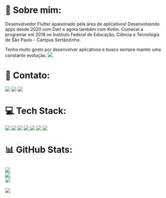
# 💫 Sobre mim:
Desenvolvedor Flutter apaixonado pela área de aplicativos! Desenvolvendo apps desde 2020 com Dart e agora também com Kotlin. Comecei a programar em 2018 no Instituto Federal de Educação, Ciência e Tecnologia de São Paulo - Campus Sertãozinho.

Tenho muito gosto por desenvolver aplicativos e busco sempre manter uma constante evolução.
![](https://komarev.com/ghpvc/?username=VinniciusJesus)

# 📧 Contato:

<a href="mailto:viniciusdejesus565@gmail.com"><img src="https://img.shields.io/badge/Gmail-D14836?style=for-the-badge&logo=gmail&logoColor=white"/><a/>
<a href="https://www.linkedin.com/in/vinnicius-de-jesus/"><img src="https://img.shields.io/badge/LinkedIn-0077B5?style=for-the-badge&logo=linkedin&logoColor=white"/><a/>
<a href="https://wa.me/+5516991795592"><img src="https://img.shields.io/badge/WhatsApp-25D366?style=for-the-badge&logo=whatsapp&logoColor=white"/><a/>


# 💻 Tech Stack:
<img src="https://img.shields.io/badge/Flutter-%2302569B.svg?style=for-the-badge&logo=Flutter&logoColor=white"/> <img src="https://img.shields.io/badge/dart-%230175C2.svg?style=for-the-badge&logo=dart&logoColor=white"/>
<img src="https://img.shields.io/badge/Android-3DDC84?style=for-the-badge&logo=android&logoColor=white"/> <img src="https://img.shields.io/badge/Kotlin-0095D5?&style=for-the-badge&logo=kotlin&logoColor=white"/>
<img src="https://img.shields.io/badge/Android_Studio-3DDC84?style=for-the-badge&logo=android-studio&logoColor=white"/> <img src="https://img.shields.io/badge/Visual%20Studio%20Code-0078d7.svg?style=for-the-badge&logo=visual-studio-code&logoColor=white"/>
<img src="https://img.shields.io/badge/GitHub-100000?style=for-the-badge&logo=github&logoColor=white"/>

# 📊 GitHub Stats:
![](https://github-readme-stats.vercel.app/api?username=VinniciusJesus&theme=default&hide_border=false&include_all_commits=true&count_private=true)<br/>
![](https://github-readme-streak-stats.herokuapp.com/?user=VinniciusJesus&theme=default&hide_border=false)<br/>
![](https://github-readme-stats.vercel.app/api/top-langs/?username=VinniciusJesus&theme=default&hide_border=false&include_all_commits=true&count_private=true&layout=compact)
---
[![](https://visitcount.itsvg.in/api?id=VinniciusJesus&icon=0&color=0)](https://visitcount.itsvg.in)
